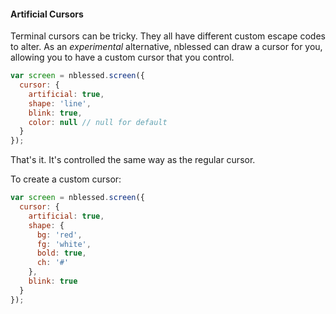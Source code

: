 
#### Artificial Cursors

Terminal cursors can be tricky. They all have different custom escape codes to alter. As an _experimental_ alternative, nblessed can draw a cursor for you, allowing you to have a custom cursor that you control.

``` js
var screen = nblessed.screen({
  cursor: {
    artificial: true,
    shape: 'line',
    blink: true,
    color: null // null for default
  }
});
```

That's it. It's controlled the same way as the regular cursor.

To create a custom cursor:

``` js
var screen = nblessed.screen({
  cursor: {
    artificial: true,
    shape: {
      bg: 'red',
      fg: 'white',
      bold: true,
      ch: '#'
    },
    blink: true
  }
});
```
